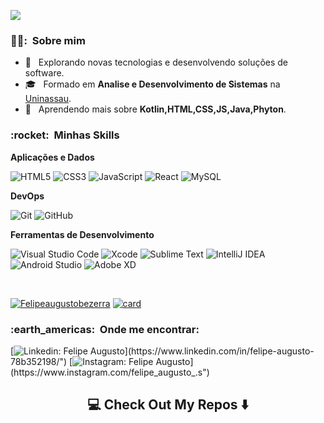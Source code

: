 ![](https://komarev.com/ghpvc/?username=Felipeaugustobezerra&color=006bed)

<h3> 👱‍♂️: &nbsp;Sobre mim </h3>

- 🤔 &nbsp; Explorando novas tecnologias e desenvolvendo soluções de software.
- 🎓 &nbsp; Formado em **Analise e Desenvolvimento de Sistemas** na <a href="https://www.uninassau.edu.br/">Uninassau</a>.
- 🌱 &nbsp; Aprendendo mais sobre **Kotlin,HTML,CSS,JS,Java,Phyton**.

<h3> :rocket: &nbsp;Minhas Skills </h3>

**Aplicações e Dados**

  
  ![HTML5](https://img.shields.io/badge/html5-%23E34F26.svg?style=for-the-badge&logo=html5&logoColor=white)
  ![CSS3](https://img.shields.io/badge/css3-%231572B6.svg?style=for-the-badge&logo=css3&logoColor=white)
  ![JavaScript](https://img.shields.io/badge/javascript-%23323330.svg?style=for-the-badge&logo=javascript&logoColor=%23F7DF1E)
  ![React](https://img.shields.io/badge/react-%2320232a.svg?style=for-the-badge&logo=react&logoColor=%2361DAFB)
  ![MySQL](https://img.shields.io/badge/mysql-%2300f.svg?style=for-the-badge&logo=mysql&logoColor=white)
  


**DevOps**

  ![Git](https://img.shields.io/badge/git-%23F05033.svg?style=for-the-badge&logo=git&logoColor=white)
  ![GitHub](https://img.shields.io/badge/github-%23121011.svg?style=for-the-badge&logo=github&logoColor=white)


**Ferramentas de Desenvolvimento**

  ![Visual Studio Code](https://img.shields.io/badge/Visual%20Studio%20Code-0078d7.svg?style=for-the-badge&logo=visual-studio-code&logoColor=white)
  ![Xcode](https://img.shields.io/badge/Xcode-007ACC?style=for-the-badge&logo=Xcode&logoColor=white)
  ![Sublime Text](https://img.shields.io/badge/sublime_text-%23575757.svg?style=for-the-badge&logo=sublime-text&logoColor=important)
  ![IntelliJ IDEA](https://img.shields.io/badge/IntelliJIDEA-000000.svg?style=for-the-badge&logo=intellij-idea&logoColor=white)
  ![Android Studio](https://img.shields.io/badge/Android%20Studio-3DDC84.svg?style=for-the-badge&logo=android-studio&logoColor=white)
  ![Adobe XD](https://img.shields.io/badge/Adobe%20XD-470137?style=for-the-badge&logo=Adobe%20XD&logoColor=#FF61F6)

<br/>


[![Felipeaugustobezerra ](https://github-readme-stats.vercel.app/api/top-langs/?username=felipeaugustobezerra&hide=html&layout=compact=true&theme=radical)](https://github.com/Felipeaugutobezerra/)
[![card](https://github-readme-stats.vercel.app/api?username=felipeaugustobezerra&theme=radical)](https://github.com/iuricode/)

<p align="left">
 

 <h3> :earth_americas: &nbsp;Onde me encontrar: </h3> 

 [![Linkedin: Felipe Augusto](https://img.shields.io/badge/-Linkedin-blue?style=flat-square&logo=Linkedin&logoColor=white&link=https://www.linkedin.com/in/felipe-augusto-78b352198/")](https://www.linkedin.com/in/felipe-augusto-78b352198/")
 [![Instagram: Felipe Augusto](https://img.shields.io/badge/-Instagram-DF0174?style=flat-square&labelColor=DF0174&logo=instagram&logoColor=white&link=https://www.instagram.com/felipe_augusto_.s/")](https://www.instagram.com/felipe_augusto_.s")
 
 
 <h2  align="center">💻 Check Out My Repos ⬇️ </h2>
